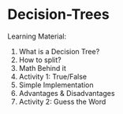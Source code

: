 # Decision-Trees

Learning Material:

1. What is a Decision Tree?
2. How to split?
3. Math Behind it
4. Activity 1: True/False
5. Simple Implementation
6. Advantages & Disadvantages
7. Activity 2: Guess the Word
